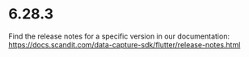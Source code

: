 
# 6.28.3

Find the release notes for a specific version in our documentation: https://docs.scandit.com/data-capture-sdk/flutter/release-notes.html
